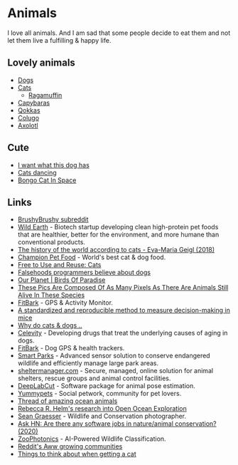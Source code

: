 # Animals

I love all animals. And I am sad that some people decide to eat them and not let them live a fulfilling & happy life.

## Lovely animals

- [Dogs](https://en.wikipedia.org/wiki/Dog)
- [Cats](https://en.wikipedia.org/wiki/Cat)
  - [Ragamuffin](https://en.wikipedia.org/wiki/Ragamuffin_cat)
- [Capybaras](https://www.youtube.com/watch?v=SCwcJsBYL3o)
- [Qokkas](https://en.wikipedia.org/wiki/Quokka)
- [Colugo](https://en.wikipedia.org/wiki/Colugo)
- [Axolotl](https://en.wikipedia.org/wiki/Axolotl)

## Cute

- [I want what this dog has](https://twitter.com/sharnacious/status/1275282474470440961)
- [Cats dancing](https://twitter.com/cyriakharris/status/1294242238965448704)
- [Bongo Cat In Space](https://www.youtube.com/watch?v=5xG09d3WcGo)

## Links

- [BrushyBrushy subreddit](https://www.reddit.com/r/brushybrushy)
- [Wild Earth](https://wildearth.com/) - Biotech startup developing clean high-protein pet foods that are healthier, better for the environment, and more humane than conventional products.
- [The history of the world according to cats - Eva-Maria Geigl (2018)](https://www.youtube.com/watch?v=Jsj-hDW9bS8)
- [Champion Pet Food](https://www.championpetfoods.com/) - World's best cat & dog food.
- [Free to Use and Reuse: Cats](https://www.loc.gov/free-to-use/cats)
- [Falsehoods programmers believe about dogs](https://www.hillelwayne.com/post/falsehoods-programmers-believe-about-dogs/)
- [Our Planet | Birds Of Paradise](https://www.youtube.com/watch?v=rX40mBb8bkU)
- [These Pics Are Composed Of As Many Pixels As There Are Animals Still Alive In These Species](https://designyoutrust.com/2019/09/these-pics-are-composed-of-as-many-pixels-as-there-are-animals-still-alive-in-these-species/)
- [FitBark](https://www.fitbark.com/) - GPS & Activity Monitor.
- [A standardized and reproducible method to measure decision-making in mice](https://twitter.com/IntlBrainLab/status/1218585772812570624)
- [Why do cats & dogs ..](https://whydocatsanddogs.com/)
- [Celevity](https://celevity.co/) - Developing drugs that treat the underlying causes of aging in dogs.
- [FitBark](https://www.fitbark.com/) - Dog GPS & health trackers.
- [Smart Parks](https://www.smartparks.org/) - Advanced sensor solution to conserve endangered wildlife and efficiently manage large park areas.
- [sheltermanager.com](https://www.sheltermanager.com/site/en_home.html) - Secure, managed, online solution for animal shelters, rescue groups and animal control facilities.
- [DeepLabCut](http://www.mousemotorlab.org/deeplabcut) - Software package for animal pose estimation.
- [Yummypets](https://www.yummypets.com/) - Social petwork, community for pet lovers.
- [Thread of amazing ocean animals](https://twitter.com/RebeccaRHelm/status/1273693617501200384)
- [Rebecca R. Helm's research into Open Ocean Exploration](https://twitter.com/rebeccarhelm/)
- [Sean Graesser](https://www.instagram.com/gourmetbiologist/) - Wildlife and Conservation photographer.
- [Ask HN: Are there any software jobs in nature/animal conservation? (2020)](https://news.ycombinator.com/item?id=23938635)
- [ZooPhotonics](https://zoophotonics.com/) - AI-Powered Wildlife Classification.
- [Reddit's Aww growing communities](https://www.reddit.com/subreddits/leaderboard/aww/)
- [Things to think about when getting a cat](https://twitter.com/nayafia/status/1294295163410378752)
